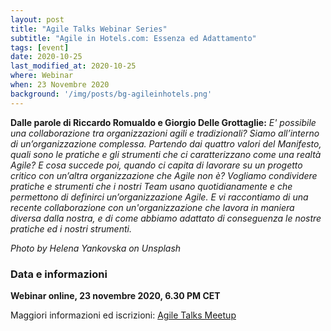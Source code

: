 ```yaml
---
layout: post
title: "Agile Talks Webinar Series"
subtitle: "Agile in Hotels.com: Essenza ed Adattamento"
tags: [event]
date: 2020-10-25
last_modified_at: 2020-10-25
where: Webinar
when: 23 Novembre 2020
background: '/img/posts/bg-agileinhotels.png'
---
```

**Dalle parole di Riccardo Romualdo e Giorgio Delle Grottaglie:**
*E' possibile una collaborazione tra organizzazioni agili e tradizionali?
Siamo all’interno di un’organizzazione complessa. Partendo dai quattro valori del Manifesto, quali sono le pratiche e gli strumenti che ci caratterizzano come una realtà Agile?
E cosa succede poi, quando ci capita di lavorare su un progetto critico con un’altra organizzazione che Agile non è?
Vogliamo condividere pratiche e strumenti che i nostri Team usano quotidianamente e che permettono di definirci un’organizzazione Agile.
E vi raccontiamo di una recente collaborazione con un'organizzazione che lavora in maniera diversa dalla nostra, e di come abbiamo adattato di conseguenza le nostre pratiche ed i nostri strumenti.*

*_Photo by Helena Yankovska on Unsplash_*

### Data e informazioni

**Webinar online, 23 novembre 2020, 6.30 PM CET**

Maggiori informazioni ed iscrizioni: [Agile Talks Meetup](https://www.meetup.com/Agile_Talks/events/273774632/)
